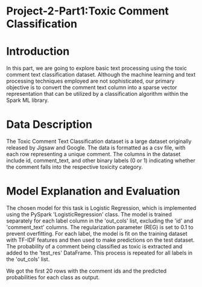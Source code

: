 # Project-2-Part1:Toxic Comment Classification
# Introduction

In this part, we are going to explore basic text processing using the toxic comment text classification dataset. Although the machine learning and text processing techniques employed are not sophisticated, our primary objective is to convert the comment text column into a sparse vector representation that can be utilized by a classification algorithm within the Spark ML library.

# Data Description

The Toxic Comment Text Classification dataset is a large dataset originally released by Jigsaw and Google. The data is formatted as a csv file, with each row representing a unique comment. The columns in the dataset include id, comment\_text, and other binary labels (0 or 1) indicating whether the comment falls into the respective toxicity category. 

# Model Explanation and Evaluation

The chosen model for this task is Logistic Regression, which is implemented using the PySpark 'LogisticRegression' class. 
The model is trained separately for each label column in the 'out\_cols' list, excluding the 'id' and 'comment\_text' columns. The regularization parameter (REG) is set to 0.1 to prevent overfitting. For each label, the model is fit on the training dataset with TF-IDF features and then used to make predictions on the test dataset. The probability of a comment being classified as toxic is extracted and added to the 'test\_res' DataFrame. This process is repeated for all labels in the 'out\_cols' list.

We got the first 20 rows with the comment ids and the predicted probabilities for each class as output. 
